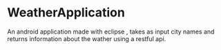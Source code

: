 # WeatherApplication

An android application made with eclipse , takes as input city names and returns information about the wather using a restful api.
